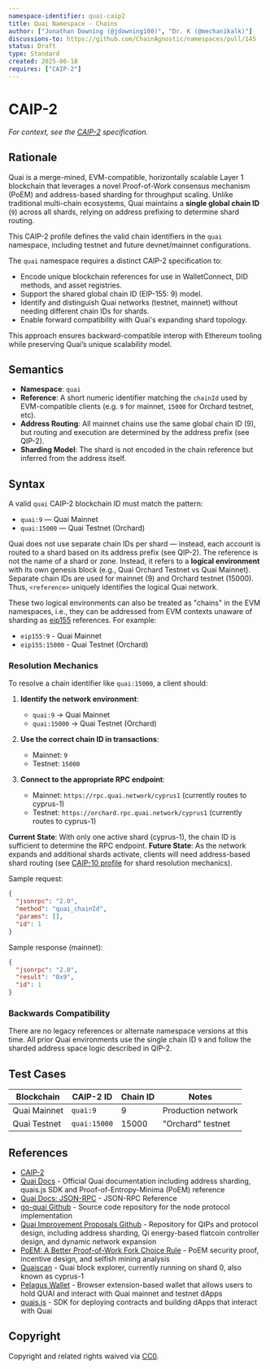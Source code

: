 ```yaml
---
namespace-identifier: quai-caip2
title: Quai Namespace - Chains
author: ["Jonathan Downing (@jdowning100)", "Dr. K (@mechanikalk)"]
discussions-to: https://github.com/ChainAgnostic/namespaces/pull/145
status: Draft
type: Standard
created: 2025-06-18
requires: ["CAIP-2"]
---
```


# CAIP-2

*For context, see the [CAIP-2][] specification.*

## Rationale
Quai is a merge-mined, EVM-compatible, horizontally scalable Layer 1 blockchain that leverages a novel Proof-of-Work consensus mechanism (PoEM) and address-based sharding for throughput scaling. Unlike traditional multi-chain ecosystems, Quai maintains a **single global chain ID** (`9`) across all shards, relying on address prefixing to determine shard routing.

This CAIP-2 profile defines the valid chain identifiers in the `quai` namespace, including testnet and future devnet/mainnet configurations.

The `quai` namespace requires a distinct CAIP-2 specification to:

- Encode unique blockchain references for use in WalletConnect, DID methods, and asset registries.
- Support the shared global chain ID (EIP-155: 9) model.
- Identify and distinguish Quai networks (testnet, mainnet) without needing different chain IDs for shards.
- Enable forward compatibility with Quai's expanding shard topology.

This approach ensures backward-compatible interop with Ethereum tooling while preserving Quai’s unique scalability model.

## Semantics

- **Namespace**: `quai`
- **Reference**: A short numeric identifier matching the `chainId` used by EVM-compatible clients (e.g. `9` for mainnet, `15000` for Orchard testnet, etc).
- **Address Routing**: All mainnet chains use the same global chain ID (9), but routing and execution are determined by the address prefix (see QIP-2).
- **Sharding Model**: The shard is not encoded in the chain reference but inferred from the address itself.

## Syntax

A valid `quai` CAIP-2 blockchain ID must match the pattern:
- `quai:9` — Quai Mainnet
- `quai:15000` — Quai Testnet (Orchard)

Quai does not use separate chain IDs per shard — instead, each account is routed to a shard based on its address prefix (see QIP-2). The reference is not the name of a shard or zone. Instead, it refers to a **logical environment** with its own genesis block (e.g., Quai Orchard Testnet vs Quai Mainnet). Separate chain IDs are used for mainnet (9) and Orchard testnet (15000). Thus, `<reference>` uniquely identifies the logical Quai network.

These two logical environments can also be treated as "chains" in the EVM namespaces, i.e., they can be addressed from EVM contexts unaware of sharding as [eip155][] references. For example:
- `eip155:9` - Quai Mainnet
- `eip155:15000` - Quai Testnet (Orchard)

### Resolution Mechanics

To resolve a chain identifier like `quai:15000`, a client should:

1. **Identify the network environment**: 
   - `quai:9` → Quai Mainnet
   - `quai:15000` → Quai Testnet (Orchard)

2. **Use the correct chain ID in transactions**:
   - Mainnet: `9`
   - Testnet: `15000`

3. **Connect to the appropriate RPC endpoint**:
   - Mainnet: `https://rpc.quai.network/cyprus1` (currently routes to cyprus-1)
   - Testnet: `https://orchard.rpc.quai.network/cyprus1` (currently routes to cyprus-1)

**Current State**: With only one active shard (cyprus-1), the chain ID is sufficient to determine the RPC endpoint. **Future State**: As the network expands and additional shards activate, clients will need address-based shard routing (see [CAIP-10 profile](./caip10.md) for shard resolution mechanics).

Sample request:

```json
{
  "jsonrpc": "2.0",
  "method": "quai_chainId",
  "params": [],
  "id": 1
}
```

Sample response (mainnet):

```json
{
  "jsonrpc": "2.0",
  "result": "0x9",
  "id": 1
}
```


### Backwards Compatibility

There are no legacy references or alternate namespace versions at this time. All prior Quai environments use the single chain ID `9` and follow the sharded address space logic described in QIP-2.

## Test Cases

| Blockchain   | CAIP-2 ID    | Chain ID | Notes              |
| ------------ | ------------ | -------- | ------------------ |
| Quai Mainnet | `quai:9`     | 9        | Production network |
| Quai Testnet | `quai:15000` | 15000    | "Orchard" testnet  |


## References

- [CAIP-2][]
- [Quai Docs][] - Official Quai documentation including address sharding, quais.js SDK and Proof-of-Entropy-Minima (PoEM) reference
- [Quai Docs: JSON-RPC][] - JSON-RPC Reference
- [go-quai Github][] - Source code repository for the node protocol implementation
- [Quai Improvement Proposals Github][] - Repository for QIPs and protocol design, including address sharding, Qi energy-based flatcoin controller design, and dynamic network expansion
- [PoEM: A Better Proof-of-Work Fork Choice Rule][] - PoEM security proof, incentive design, and selfish mining analysis
- [Quaiscan][] - Quai block explorer, currently running on shard 0, also known as cyprus-1
- [Pelagus Wallet][] - Browser extension-based wallet that allows users to hold QUAI and interact with Quai mainnet and testnet dApps
- [quais.js][] - SDK for deploying contracts and building dApps that interact with Quai


[CAIP-2]: https://github.com/ChainAgnostic/CAIPs/blob/master/CAIPs/caip-2.md
[Quai Docs]: https://docs.qu.ai
[Quai Docs: JSON-RPC]: https://docs.qu.ai/build/playground/overview#json-rpc-overview
[go-quai Github]: https://github.com/dominant-strategies/go-quai
[Quai Improvement Proposals Github]: https://github.com/quai-network/qips
[PoEM: A Better Proof-of-Work Fork Choice Rule]: https://eprint.iacr.org/2024/200
[Quaiscan]: https://quaiscan.io
[Pelagus Wallet]: https://pelgauswallet.io
[quais.js]: https://github.com/dominant-strategies/quais.js
[eip155]: https://github.com/ChainAgnostic/namespaces/blob/main/eip155/caip2.md

## Copyright
Copyright and related rights waived via [CC0](https://creativecommons.org/publicdomain/zero/1.0/).
